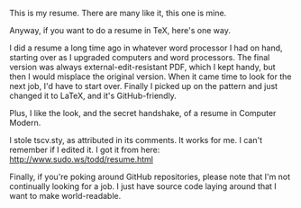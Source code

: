 This is my resume.  There are many like it, this one is mine.

Anyway, if you want to do a resume in TeX, here's one way.

I did a resume a long time ago in whatever word processor I had on hand,
starting over as I upgraded computers and word processors.  The final version
was always external-edit-resistant PDF, which I kept handy, but then I would
misplace the original version.  When it came time to look for the next job, I'd
have to start over.  Finally I picked up on the pattern and just changed it to
LaTeX, and it's GitHub-friendly.

Plus, I like the look, and the secret handshake, of a resume in Computer
Modern.

I stole tscv.sty, as attributed in its comments.  It works for me.  I can't
remember if I edited it.  I got it from here: http://www.sudo.ws/todd/resume.html

Finally, if you're poking around GitHub repositories, please note that I'm not
continually looking for a job.  I just have source code laying around that I
want to make world-readable.
